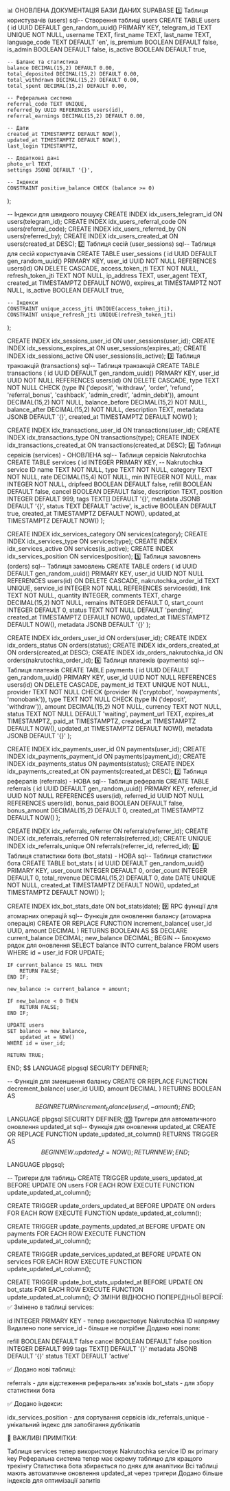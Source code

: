 📊 ОНОВЛЕНА ДОКУМЕНТАЦІЯ БАЗИ ДАНИХ SUPABASE
1️⃣ Таблиця користувачів (users)
sql-- Створення таблиці users
CREATE TABLE users (
    id UUID DEFAULT gen_random_uuid() PRIMARY KEY,
    telegram_id TEXT UNIQUE NOT NULL,
    username TEXT,
    first_name TEXT,
    last_name TEXT,
    language_code TEXT DEFAULT 'en',
    is_premium BOOLEAN DEFAULT false,
    is_admin BOOLEAN DEFAULT false,
    is_active BOOLEAN DEFAULT true,
    
    -- Баланс та статистика
    balance DECIMAL(15,2) DEFAULT 0.00,
    total_deposited DECIMAL(15,2) DEFAULT 0.00,
    total_withdrawn DECIMAL(15,2) DEFAULT 0.00,
    total_spent DECIMAL(15,2) DEFAULT 0.00,
    
    -- Реферальна система
    referral_code TEXT UNIQUE,
    referred_by UUID REFERENCES users(id),
    referral_earnings DECIMAL(15,2) DEFAULT 0.00,
    
    -- Дати
    created_at TIMESTAMPTZ DEFAULT NOW(),
    updated_at TIMESTAMPTZ DEFAULT NOW(),
    last_login TIMESTAMPTZ,
    
    -- Додаткові дані
    photo_url TEXT,
    settings JSONB DEFAULT '{}',
    
    -- Індекси
    CONSTRAINT positive_balance CHECK (balance >= 0)
);

-- Індекси для швидкого пошуку
CREATE INDEX idx_users_telegram_id ON users(telegram_id);
CREATE INDEX idx_users_referral_code ON users(referral_code);
CREATE INDEX idx_users_referred_by ON users(referred_by);
CREATE INDEX idx_users_created_at ON users(created_at DESC);
2️⃣ Таблиця сесій (user_sessions)
sql-- Таблиця для сесій користувачів
CREATE TABLE user_sessions (
    id UUID DEFAULT gen_random_uuid() PRIMARY KEY,
    user_id UUID NOT NULL REFERENCES users(id) ON DELETE CASCADE,
    access_token_jti TEXT NOT NULL,
    refresh_token_jti TEXT NOT NULL,
    ip_address TEXT,
    user_agent TEXT,
    created_at TIMESTAMPTZ DEFAULT NOW(),
    expires_at TIMESTAMPTZ NOT NULL,
    is_active BOOLEAN DEFAULT true,
    
    -- Індекси
    CONSTRAINT unique_access_jti UNIQUE(access_token_jti),
    CONSTRAINT unique_refresh_jti UNIQUE(refresh_token_jti)
);

CREATE INDEX idx_sessions_user_id ON user_sessions(user_id);
CREATE INDEX idx_sessions_expires_at ON user_sessions(expires_at);
CREATE INDEX idx_sessions_active ON user_sessions(is_active);
3️⃣ Таблиця транзакцій (transactions)
sql-- Таблиця транзакцій
CREATE TABLE transactions (
    id UUID DEFAULT gen_random_uuid() PRIMARY KEY,
    user_id UUID NOT NULL REFERENCES users(id) ON DELETE CASCADE,
    type TEXT NOT NULL CHECK (type IN ('deposit', 'withdraw', 'order', 'refund', 'referral_bonus', 'cashback', 'admin_credit', 'admin_debit')),
    amount DECIMAL(15,2) NOT NULL,
    balance_before DECIMAL(15,2) NOT NULL,
    balance_after DECIMAL(15,2) NOT NULL,
    description TEXT,
    metadata JSONB DEFAULT '{}',
    created_at TIMESTAMPTZ DEFAULT NOW()
);

CREATE INDEX idx_transactions_user_id ON transactions(user_id);
CREATE INDEX idx_transactions_type ON transactions(type);
CREATE INDEX idx_transactions_created_at ON transactions(created_at DESC);
4️⃣ Таблиця сервісів (services) - ОНОВЛЕНА
sql-- Таблиця сервісів Nakrutochka
CREATE TABLE services (
    id INTEGER PRIMARY KEY,  -- Nakrutochka service ID
    name TEXT NOT NULL,
    type TEXT NOT NULL,
    category TEXT NOT NULL,
    rate DECIMAL(15,4) NOT NULL,
    min INTEGER NOT NULL,
    max INTEGER NOT NULL,
    dripfeed BOOLEAN DEFAULT false,
    refill BOOLEAN DEFAULT false,
    cancel BOOLEAN DEFAULT false,
    description TEXT,
    position INTEGER DEFAULT 999,
    tags TEXT[] DEFAULT '{}',
    metadata JSONB DEFAULT '{}',
    status TEXT DEFAULT 'active',
    is_active BOOLEAN DEFAULT true,
    created_at TIMESTAMPTZ DEFAULT NOW(),
    updated_at TIMESTAMPTZ DEFAULT NOW()
);

CREATE INDEX idx_services_category ON services(category);
CREATE INDEX idx_services_type ON services(type);
CREATE INDEX idx_services_active ON services(is_active);
CREATE INDEX idx_services_position ON services(position);
5️⃣ Таблиця замовлень (orders)
sql-- Таблиця замовлень
CREATE TABLE orders (
    id UUID DEFAULT gen_random_uuid() PRIMARY KEY,
    user_id UUID NOT NULL REFERENCES users(id) ON DELETE CASCADE,
    nakrutochka_order_id TEXT UNIQUE,
    service_id INTEGER NOT NULL REFERENCES services(id),
    link TEXT NOT NULL,
    quantity INTEGER,
    comments TEXT,
    charge DECIMAL(15,2) NOT NULL,
    remains INTEGER DEFAULT 0,
    start_count INTEGER DEFAULT 0,
    status TEXT NOT NULL DEFAULT 'pending',
    created_at TIMESTAMPTZ DEFAULT NOW(),
    updated_at TIMESTAMPTZ DEFAULT NOW(),
    metadata JSONB DEFAULT '{}'
);

CREATE INDEX idx_orders_user_id ON orders(user_id);
CREATE INDEX idx_orders_status ON orders(status);
CREATE INDEX idx_orders_created_at ON orders(created_at DESC);
CREATE INDEX idx_orders_nakrutochka_id ON orders(nakrutochka_order_id);
6️⃣ Таблиця платежів (payments)
sql-- Таблиця платежів
CREATE TABLE payments (
    id UUID DEFAULT gen_random_uuid() PRIMARY KEY,
    user_id UUID NOT NULL REFERENCES users(id) ON DELETE CASCADE,
    payment_id TEXT UNIQUE NOT NULL,
    provider TEXT NOT NULL CHECK (provider IN ('cryptobot', 'nowpayments', 'monobank')),
    type TEXT NOT NULL CHECK (type IN ('deposit', 'withdraw')),
    amount DECIMAL(15,2) NOT NULL,
    currency TEXT NOT NULL,
    status TEXT NOT NULL DEFAULT 'waiting',
    payment_url TEXT,
    expires_at TIMESTAMPTZ,
    paid_at TIMESTAMPTZ,
    created_at TIMESTAMPTZ DEFAULT NOW(),
    updated_at TIMESTAMPTZ DEFAULT NOW(),
    metadata JSONB DEFAULT '{}'
);

CREATE INDEX idx_payments_user_id ON payments(user_id);
CREATE INDEX idx_payments_payment_id ON payments(payment_id);
CREATE INDEX idx_payments_status ON payments(status);
CREATE INDEX idx_payments_created_at ON payments(created_at DESC);
7️⃣ Таблиця рефералів (referrals) - НОВА
sql-- Таблиця рефералів
CREATE TABLE referrals (
    id UUID DEFAULT gen_random_uuid() PRIMARY KEY,
    referrer_id UUID NOT NULL REFERENCES users(id),
    referred_id UUID NOT NULL REFERENCES users(id),
    bonus_paid BOOLEAN DEFAULT false,
    bonus_amount DECIMAL(15,2) DEFAULT 0,
    created_at TIMESTAMPTZ DEFAULT NOW()
);

CREATE INDEX idx_referrals_referrer ON referrals(referrer_id);
CREATE INDEX idx_referrals_referred ON referrals(referred_id);
CREATE UNIQUE INDEX idx_referrals_unique ON referrals(referrer_id, referred_id);
8️⃣ Таблиця статистики бота (bot_stats) - НОВА
sql-- Таблиця статистики бота
CREATE TABLE bot_stats (
    id UUID DEFAULT gen_random_uuid() PRIMARY KEY,
    user_count INTEGER DEFAULT 0,
    order_count INTEGER DEFAULT 0, 
    total_revenue DECIMAL(15,2) DEFAULT 0,
    date DATE UNIQUE NOT NULL,
    created_at TIMESTAMPTZ DEFAULT NOW(),
    updated_at TIMESTAMPTZ DEFAULT NOW()
);

CREATE INDEX idx_bot_stats_date ON bot_stats(date);
9️⃣ RPC функції для атомарних операцій
sql-- Функція для оновлення балансу (атомарна операція)
CREATE OR REPLACE FUNCTION increment_balance(
    user_id UUID,
    amount DECIMAL
) RETURNS BOOLEAN AS $$
DECLARE
    current_balance DECIMAL;
    new_balance DECIMAL;
BEGIN
    -- Блокуємо рядок для оновлення
    SELECT balance INTO current_balance
    FROM users
    WHERE id = user_id
    FOR UPDATE;
    
    IF current_balance IS NULL THEN
        RETURN FALSE;
    END IF;
    
    new_balance := current_balance + amount;
    
    IF new_balance < 0 THEN
        RETURN FALSE;
    END IF;
    
    UPDATE users
    SET balance = new_balance,
        updated_at = NOW()
    WHERE id = user_id;
    
    RETURN TRUE;
END;
$$ LANGUAGE plpgsql SECURITY DEFINER;

-- Функція для зменшення балансу
CREATE OR REPLACE FUNCTION decrement_balance(
    user_id UUID,
    amount DECIMAL
) RETURNS BOOLEAN AS $$
BEGIN
    RETURN increment_balance(user_id, -amount);
END;
$$ LANGUAGE plpgsql SECURITY DEFINER;
🔟 Тригери для автоматичного оновлення updated_at
sql-- Функція для оновлення updated_at
CREATE OR REPLACE FUNCTION update_updated_at_column()
RETURNS TRIGGER AS $$
BEGIN
    NEW.updated_at = NOW();
    RETURN NEW;
END;
$$ LANGUAGE plpgsql;

-- Тригери для таблиць
CREATE TRIGGER update_users_updated_at BEFORE UPDATE ON users
    FOR EACH ROW EXECUTE FUNCTION update_updated_at_column();

CREATE TRIGGER update_orders_updated_at BEFORE UPDATE ON orders
    FOR EACH ROW EXECUTE FUNCTION update_updated_at_column();

CREATE TRIGGER update_payments_updated_at BEFORE UPDATE ON payments
    FOR EACH ROW EXECUTE FUNCTION update_updated_at_column();

CREATE TRIGGER update_services_updated_at BEFORE UPDATE ON services
    FOR EACH ROW EXECUTE FUNCTION update_updated_at_column();

CREATE TRIGGER update_bot_stats_updated_at BEFORE UPDATE ON bot_stats
    FOR EACH ROW EXECUTE FUNCTION update_updated_at_column();
📋 ЗМІНИ ВІДНОСНО ПОПЕРЕДНЬОЇ ВЕРСІЇ:
✅ Змінено в таблиці services:

id INTEGER PRIMARY KEY - тепер використовує Nakrutochka ID напряму
Видалено поле service_id - більше не потрібне
Додано нові поля:

refill BOOLEAN DEFAULT false
cancel BOOLEAN DEFAULT false
position INTEGER DEFAULT 999
tags TEXT[] DEFAULT '{}'
metadata JSONB DEFAULT '{}'
status TEXT DEFAULT 'active'



✅ Додано нові таблиці:

referrals - для відстеження реферальних зв'язків
bot_stats - для збору статистики бота

✅ Додано індекси:

idx_services_position - для сортування сервісів
idx_referrals_unique - унікальний індекс для запобігання дублікатів

🎯 ВАЖЛИВІ ПРИМІТКИ:

Таблиця services тепер використовує Nakrutochka service ID як primary key
Реферальна система тепер має окрему таблицю для кращого трекінгу
Статистика бота збирається по днях для аналітики
Всі таблиці мають автоматичне оновлення updated_at через тригери
Додано більше індексів для оптимізації запитів